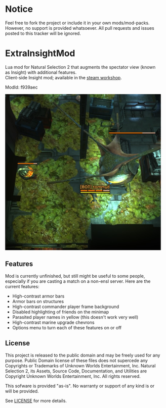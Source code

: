 # Notice
Feel free to fork the project or include it in your own mods/mod-packs.
However, no support is provided whatsoever.
All pull requests and issues posted to this tracker will be ignored.

# ExtraInsightMod
Lua mod for Natural Selection 2 that augments the spectator view (known as Insight) with additional features.  
Client-side Insight mod; available in the [steam workshop](http://steamcommunity.com/sharedfiles/filedetails/?id=261331692).

ModId: f939aec

![Mod preview image](preview.jpg)

## Features
Mod is currently unfinished, but still might be useful to some people, especially if you are casting a match on a non-ensl server.
Here are the current features:
* High-contrast armor bars
* Armor bars on structures
* High-contrast commander player frame background
* Disabled highlighting of friends on the minimap
* Parasited player names in yellow (this doesn't work very well)
* High-contrast marine upgrade chevrons
* Options menu to turn each of these features on or off

## License
This project is released to the public domain and may be freely used for any purpose. Public Domain license of these files does not supercede any Copyrights or Trademarks of Unknown Worlds Entertainment, Inc. Natural Selection 2, its Assets, Source Code, Documentation, and Utilities are Copyright Unknown Worlds Entertainment, Inc. All rights reserved.

This sofware is provided "as-is". No warranty or support of any kind is or will be provided.

See [LICENSE](LICENSE) for more details.
